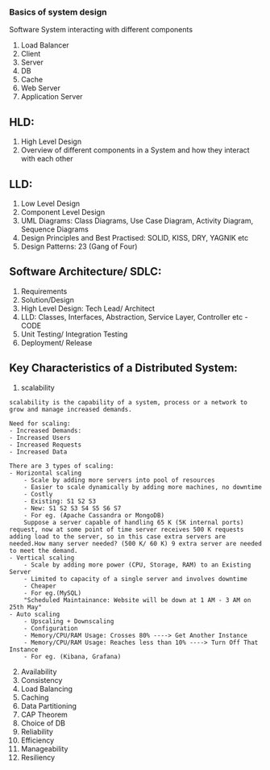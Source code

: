 ### Basics of system design

Software System interacting with different components

1. Load Balancer
2. Client
3. Server
4. DB
5. Cache
6. Web Server
7. Application Server

## HLD:
1. High Level Design
2. Overview of different components in a System and how they interact with each other


## LLD:
1. Low Level Design
2. Component Level Design
3. UML Diagrams: Class Diagrams, Use Case Diagram, Activity Diagram, Sequence Diagrams
4. Design Principles and Best Practised: SOLID, KISS, DRY, YAGNIK etc
5. Design Patterns: 23 (Gang of Four)

## Software Architecture/ SDLC:

1. Requirements
2. Solution/Design
3. High Level Design: Tech Lead/ Architect
4. LLD: Classes, Interfaces, Abstraction, Service Layer, Controller etc - CODE
5. Unit Testing/ Integration Testing
6. Deployment/ Release

## Key Characteristics of a Distributed System:

1.  scalability
```
scalability is the capability of a system, process or a network to grow and manage increased demands.

Need for scaling:
- Increased Demands:
- Increased Users
- Increased Requests
- Increased Data

There are 3 types of scaling:
- Horizontal scaling
	- Scale by adding more servers into pool of resources
	- Easier to scale dynamically by adding more machines, no downtime
	- Costly
	- Existing: S1 S2 S3
	- New: S1 S2 S3 S4 S5 S6 S7
	- For eg. (Apache Cassandra or MongoDB)
	Suppose a server capable of handling 65 K (5K internal ports) request, now at some point of time server receives 500 K requests adding load to the server, so in this case extra servers are needed.How many server needed? (500 K/ 60 K) 9 extra server are needed to meet the demand. 
- Vertical scaling
	- Scale by adding more power (CPU, Storage, RAM) to an Existing Server
	- Limited to capacity of a single server and involves downtime
	- Cheaper
	- For eg.(MySQL)
	"Scheduled Maintainance: Website will be down at 1 AM - 3 AM on 25th May"
- Auto scaling
	- Upscaling + Downscaling
	- Configuration
	- Memory/CPU/RAM Usage: Crosses 80% ----> Get Another Instance
	- Memory/CPU/RAM Usage: Reaches less than 10% ----> Turn Off That Instance
	- For eg. (Kibana, Grafana)

```
2.  Availability
3.  Consistency
4.  Load Balancing
5.  Caching
6.  Data Partitioning
7.  CAP Theorem
8.  Choice of DB
9.  Reliability
10. Efficiency
11. Manageability
12. Resiliency








